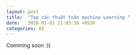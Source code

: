 ```yaml
---
layout: post
title:  "Top các thuật toán machine Learning "
date:   2020-01-01 21:03:36 +0530
categories: AI
---
```

Comming soon :))
